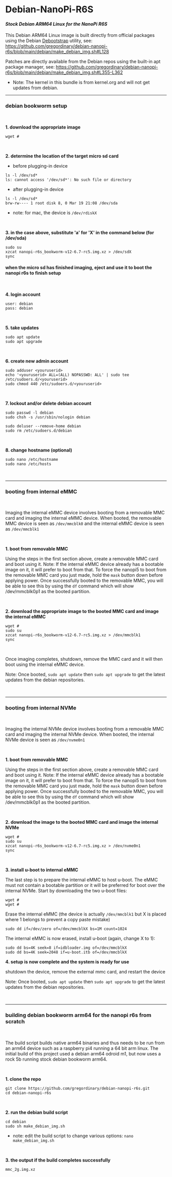 # Debian-NanoPi-R6S
#### *Stock Debian ARM64 Linux for the NanoPi R6S*

This Debian ARM64 Linux image is built directly from official packages using the Debian [Debootstrap](https://wiki.debian.org/Debootstrap) utility, see: https://github.com/gregordinary/debian-nanopi-r6s/blob/main/debian/make_debian_img.sh#L128

Patches are directly available from the Debian repos using the built-in apt package manager, see: https://github.com/gregordinary/debian-nanopi-r6s/blob/main/debian/make_debian_img.sh#L355-L362

* Note: The kernel in this bundle is from kernel.org and will not get updates from debian.

---
### debian bookworm setup

<br/>

**1. download the appropriate image**
```
wget #
```

<br/>

**2. determine the location of the target micro sd card**

 * before plugging-in device
```
ls -l /dev/sd*
ls: cannot access '/dev/sd*': No such file or directory
```

 * after plugging-in device
```
ls -l /dev/sd*
brw-rw---- 1 root disk 8, 0 Mar 19 21:08 /dev/sda
```
* note: for mac, the device is ```/dev/rdiskX```

<br/>

**3. in the case above, substitute 'a' for 'X' in the command below (for /dev/sda)**
```
sudo su
xzcat nanopi-r6s_bookworm-v12-6.7-rc5.img.xz > /dev/sdX
sync
```

#### when the micro sd has finished imaging, eject and use it to boot the nanopi r6s to finish setup

<br/>

**4. login account**
```
user: debian
pass: debian
```

<br/>

**5. take updates**
```
sudo apt update
sudo apt upgrade
```

<br/>

**6. create new admin account**
```
sudo adduser <youruserid>
echo '<youruserid> ALL=(ALL) NOPASSWD: ALL' | sudo tee /etc/sudoers.d/<youruserid>
sudo chmod 440 /etc/sudoers.d/<youruserid>
```

<br/>

**7. lockout and/or delete debian account**
```
sudo passwd -l debian
sudo chsh -s /usr/sbin/nologin debian
```

```
sudo deluser --remove-home debian
sudo rm /etc/sudoers.d/debian
```

<br/>

**8. change hostname (optional)**
```
sudo nano /etc/hostname
sudo nano /etc/hosts
```

<br/>


---
### booting from internal eMMC

<br/>

Imaging the internal eMMC device involves booting from a removable MMC card and imaging the internal eMMC device. When booted, the removable MMC device is seen as ```/dev/mmcblk0``` and the internal eMMC device is seen as ```/dev/mmcblk1```

<br/>

**1. boot from removable MMC**

Using the steps in the first section above, create a removable MMC card and boot using it. Note: If the internal eMMC device already has a bootable image on it, it will prefer to boot from that. To force the nanopi5 to boot from the removable MMC card you just made, hold the ```mask``` button down before applying power. Once successfully booted to the removable MMC, you will be able to see this by using the ```df``` command which will show /dev/mmcblk0p1 as the booted partition.

<br/>

**2. download the appropriate image to the booted MMC card and image the internal eMMC**
```
wget #
sudo su
xzcat nanopi-r6s_bookworm-v12-6.7-rc5.img.xz > /dev/mmcblk1
sync
```

<br/>

Once imaging completes, shutdown, remove the MMC card and it will then boot using the internal eMMC device.

Note: Once booted, ```sudo apt update``` then ```sudo apt upgrade``` to get the latest updates from the debian repositories.

<br/>

---
### booting from internal NVMe

<br/>

Imaging the internal NVMe device involves booting from a removable MMC card and imaging the internal NVMe device. When booted, the internal NVMe device is seen as ```/dev/nvme0n1```

<br/>

**1. boot from removable MMC**

Using the steps in the first section above, create a removable MMC card and boot using it. Note: If the internal eMMC device already has a bootable image on it, it will prefer to boot from that. To force the nanopi5 to boot from the removable MMC card you just made, hold the ```mask``` button down before applying power. Once successfully booted to the removable MMC, you will be able to see this by using the ```df``` command which will show /dev/mmcblk0p1 as the booted partition.

<br/>

**2. download the image to the booted MMC card and image the internal NVMe**
```
wget #
sudo su
xzcat nanopi-r6s_bookworm-v12-6.7-rc5.img.xz > /dev/nvme0n1
sync
```

<br/>

**3. install u-boot to internal eMMC**

The last step is to prepare the internal eMMC to host u-boot. The eMMC must not contain a bootable partition or it will be preferred for boot over the internal NVMe. Start by downloading the two u-boot files:
```
wget #
wget #
```

Erase the internal eMMC (the device is actually ```/dev/mmcblk1``` but X is placed where 1 belongs to prevent a copy paste mistake)
```
sudo dd if=/dev/zero of=/dev/mmcblkX bs=1M count=1024
```

The internal eMMC is now erased, install u-boot (again, change X to 1):
```
sudo dd bs=4K seek=8 if=idbloader.img of=/dev/mmcblkX
sudo dd bs=4K seek=2048 if=u-boot.itb of=/dev/mmcblkX
```

**4. setup is now complete and the system is ready for use**

shutdown the device, remove the external mmc card, and restart the device

Note: Once booted, ```sudo apt update``` then ```sudo apt upgrade``` to get the latest updates from the debian repositories.

<br/>

---
### building debian bookworm arm64 for the nanopi r6s from scratch

<br/>

The build script builds native arm64 binaries and thus needs to be run from an arm64 device such as a raspberry pi4 running a 64 bit arm linux. The initial build of this project used a debian arm64 odroid m1, but now uses a rock 5b running stock debian bookworm arm64.

<br/>

**1. clone the repo**
```
git clone https://github.com/gregordinary/debian-nanopi-r6s.git
cd debian-nanopi-r6s
```

<br/>

**2. run the debian build script**
```
cd debian
sudo sh make_debian_img.sh
```
* note: edit the build script to change various options: ```nano make_debian_img.sh```

<br/>

**3. the output if the build completes successfully**
```
mmc_2g.img.xz
```

<br/>
